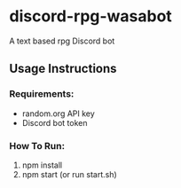 # discord-rpg-wasabot
A text based rpg Discord bot


## Usage Instructions
### Requirements:
- random.org API key
- Discord bot token

### How To Run:
1. npm install
2. npm start (or run start.sh)
